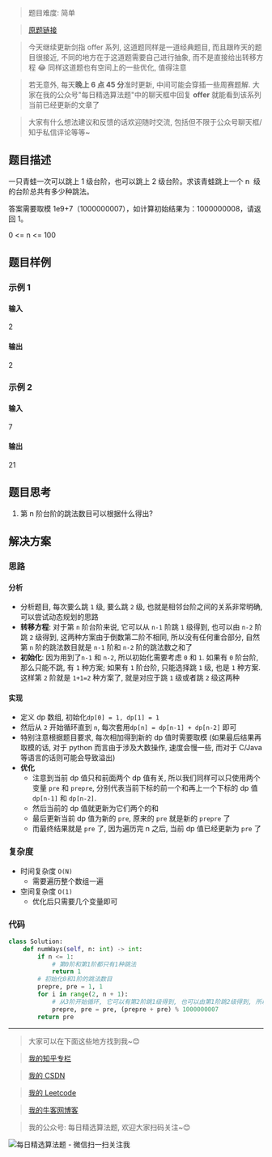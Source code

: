 > 题目难度: 简单

> [原题链接](https://leetcode-cn.com/problems/qing-wa-tiao-tai-jie-wen-ti-lcof/)

> 今天继续更新剑指 offer 系列, 这道题同样是一道经典题目, 而且跟昨天的题目很接近, 不同的地方在于这道题需要自己进行抽象, 而不是直接给出转移方程 😂 同样这道题也有空间上的一些优化, 值得注意

> 若无意外, 每天**晚上 6 点 45 分**准时更新, 中间可能会穿插一些周赛题解. 大家在我的公众号"每日精选算法题"中的聊天框中回复 **offer** 就能看到该系列当前已经更新的文章了

> 大家有什么想法建议和反馈的话欢迎随时交流, 包括但不限于公众号聊天框/知乎私信评论等等~

## 题目描述

一只青蛙一次可以跳上 1 级台阶，也可以跳上 2 级台阶。求该青蛙跳上一个 n  级的台阶总共有多少种跳法。

答案需要取模 1e9+7（1000000007），如计算初始结果为：1000000008，请返回 1。

0 <= n <= 100

## 题目样例

### 示例 1

#### 输入

2

#### 输出

2

### 示例 2

#### 输入

7

#### 输出

21

## 题目思考

1. 第 n 阶台阶的跳法数目可以根据什么得出?

## 解决方案

### 思路

#### 分析

- 分析题目, 每次要么跳 `1` 级, 要么跳 `2` 级, 也就是相邻台阶之间的关系非常明确, 可以尝试动态规划的思路
- **转移方程**: 对于第 `n` 阶台阶来说, 它可以从 `n-1` 阶跳 `1` 级得到, 也可以由 `n-2` 阶跳 `2` 级得到, 这两种方案由于倒数第二阶不相同, 所以没有任何重合部分, 自然第 `n` 阶的跳法数目就是 `n-1` 阶和 `n-2` 阶的跳法数之和了
- **初始化**: 因为用到了`n-1` 和 `n-2`, 所以初始化需要考虑 `0` 和 `1`. 如果有 `0` 阶台阶, 那么只能不跳, 有 `1` 种方案; 如果有 `1` 阶台阶, 只能选择跳 `1` 级, 也是 `1` 种方案. 这样第 `2` 阶就是 `1+1=2` 种方案了, 就是对应于跳 `1` 级或者跳 `2` 级这两种

#### 实现

- 定义 dp 数组, 初始化`dp[0] = 1, dp[1] = 1`
- 然后从 `2` 开始循环直到 `n`, 每次套用`dp[n] = dp[n-1] + dp[n-2]` 即可
- 特别注意根据题目要求, 每次相加得到新的 dp 值时需要取模 (如果最后结果再取模的话, 对于 python 而言由于涉及大数操作, 速度会慢一些, 而对于 C/Java 等语言的话则可能会导致溢出)
- **优化**
  - 注意到当前 dp 值只和前面两个 dp 值有关, 所以我们同样可以只使用两个变量 `pre` 和 `prepre`, 分别代表当前下标的前一个和再上一个下标的 dp 值 `dp[n-1]` 和 `dp[n-2]`.
  - 然后当前的 dp 值就更新为它们两个的和
  - 最后更新当前 dp 值为新的 `pre`, 原来的 `pre` 就是新的 `prepre` 了
  - 而最终结果就是 `pre` 了, 因为遍历完 n 之后, 当前 dp 值已经更新为 `pre` 了

### 复杂度

- 时间复杂度 `O(N)`
  - 需要遍历整个数组一遍
- 空间复杂度 `O(1)`
  - 优化后只需要几个变量即可

### 代码

```python
class Solution:
    def numWays(self, n: int) -> int:
        if n <= 1:
            # 第0阶和第1阶都只有1种跳法
            return 1
        # 初始化0和1阶的跳法数目
        prepre, pre = 1, 1
        for i in range(2, n + 1):
            # 从3阶开始循环, 它可以有第2阶跳1级得到, 也可以由第1阶跳2级得到, 所以当前dp值就等于prepre + pre
            prepre, pre = pre, (prepre + pre) % 1000000007
        return pre
```

---

> 大家可以在下面这些地方找到我~😊

> [我的知乎专栏](https://zhuanlan.zhihu.com/c_1242508721932464128)

> [我的 CSDN](https://me.csdn.net/zjulyx1993)

> [我的 Leetcode](https://leetcode-cn.com/u/suibianfahui/)

> [我的牛客网博客](https://blog.nowcoder.net/zjulyx)

> 我的公众号: 每日精选算法题, 欢迎大家扫码关注~😊

![每日精选算法题 - 微信扫一扫关注我](https://mmbiz.qpic.cn/mmbiz_jpg/1KjZicMlYPMgZWmoL4eYcs6UcfmvsetDWME2YJyaCp9oT9z3U573FWENBNhyOByxYI0epew6O37hiaOhdh90QeJg/640?wx_fmt=jpeg&tp=webp&wxfrom=5&wx_lazy=1&wx_co=1)
